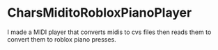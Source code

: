 # CharsMiditoRobloxPianoPlayer
I made a MIDI player that converts midis to cvs files then reads them to convert them to roblox piano presses.
